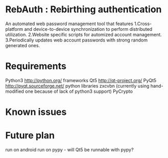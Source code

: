RebAuth : Rebirthing authentication
===================================

An automated web password management tool that features
1.Cross-platform and device-to-device synchronization to perform distributed utilization.
2.Website specific scripts for automized account management.
3.Periodically updates web account passwords with strong random generated ones.

Requirements
============
Python3     http://python.org/
frameworks
  Qt5       http://qt-project.org/
  PyQt5     http://pyqt.sourceforge.net/
python libraries
  zxcvbn (currently using hand-modified one because of lack of python3 support)
  PyCrypto

Known issues
============


Future plan
===========
run on android
run on pypy - will Qt5 be runnable with pypy?
